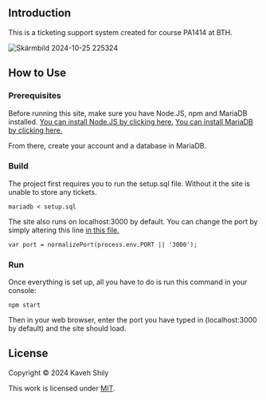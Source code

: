 ## Introduction

This is a ticketing support system created for course PA1414 at BTH.

![Skärmbild 2024-10-25 225324](https://github.com/user-attachments/assets/f0de38a7-8c60-481b-bb27-b035e3edef63)

## How to Use

### Prerequisites

Before running this site, make sure you have Node.JS, npm and MariaDB installed.
[You can install Node.JS by clicking here.](https://nodejs.org/)
[You can install MariaDB by clicking here.](https://mariadb.org/download/)

From there, create your account and a database in MariaDB.

### Build
The project first requires you to run the setup.sql file. Without it the site is unable to store any tickets.
```
mariadb < setup.sql
```
The site also runs on localhost:3000 by default. You can change the port by simply altering this line [in this file.](https://github.com/KavShi/ticket-project/blob/main/bin/www)
```
var port = normalizePort(process.env.PORT || '3000');
```

### Run
Once everything is set up, all you have to do is run this command in your console:
```
npm start
```
Then in your web browser, enter the port you have typed in (localhost:3000 by default) and the site should load.

## License

Copyright © 2024 Kaveh Shily

This work is licensed under [MIT](./LICENSE).
